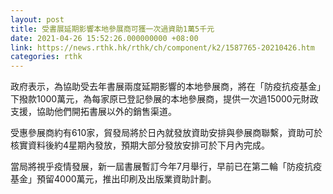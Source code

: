 ```yaml
---
layout: post
title: 受書展延期影響本地參展商可獲一次過資助1萬5千元
date: 2021-04-26 15:52:26.000000000 +08:00
link: https://news.rthk.hk/rthk/ch/component/k2/1587765-20210426.htm
categories: rthk
---
```


政府表示，為協助受去年書展兩度延期影響的本地參展商，將在「防疫抗疫基金」下撥款1000萬元，為每家原已登記參展的本地參展商，提供一次過15000元財政支援，協助他們開拓書展以外的銷售渠道。

受惠參展商約有610家，貿發局將於日內就發放資助安排與參展商聯繫，資助可於核實資料後約4星期內發放，預期大部分發放安排可於下月內完成。

當局將視乎疫情發展，新一屆書展暫訂今年7月舉行，早前已在第二輪「防疫抗疫基金」預留4000萬元，推出印刷及出版業資助計劃。
